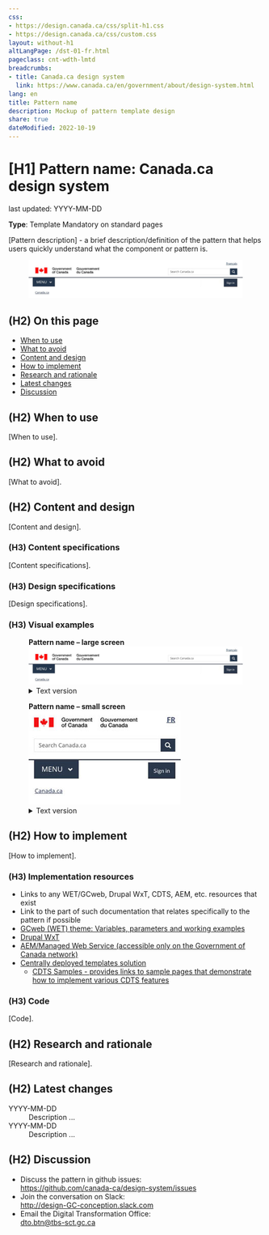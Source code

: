 ```yaml
---
css:
- https://design.canada.ca/css/split-h1.css
- https://design.canada.ca/css/custom.css
layout: without-h1
altLangPage: /dst-01-fr.html
pageclass: cnt-wdth-lmtd
breadcrumbs:
- title: Canada.ca design system
  link: https://www.canada.ca/en/government/about/design-system.html
lang: en
title: Pattern name
description: Mockup of pattern template design 
share: true
dateModified: 2022-10-19
---
```

<h1 property="name" id="wb-cont" dir="ltr"> <span class="stacked"><span>[H1] Pattern name</span>: <span>Canada.ca design system</span></span> </h1>
<p class="small">last updated: YYYY-MM-DD</p>
<p><strong>Type</strong>: Template <span class="label label-danger">Mandatory on standard pages</span></p>
<p>[Pattern description] - a brief description/definition of the pattern that helps users quickly understand what the component or pattern is.</p>
<div class="pattern-demo mrgn-tp-lg">
  <figure class="mrgn-bttm-sm"> <img src="../dsdocumentation/images/sign-in-desktop-en.jpg" class="img-responsive" alt="" /> </figure>
</div>
<h2>(H2) On this page</h2>
<ul class="mrgn-tp-lg">
  <li><a href="#When_to_use">When to use</a></li>
  <li><a href="#What_to_avoid">What to avoid</a></li>
  <li><a href="#Content_and_design">Content and design</a></li>
  <li><a href="#How_to_implement">How to implement</a></li>
  <li><a href="#Research_and_rationale">Research and rationale</a></li>
  <li><a href="#Latest_changes">Latest changes</a></li>
  <li><a href="#Discussion">Discussion</a></li>
</ul>
<h2 id="When_to_use">(H2) When to use</h2>
<p>[When to use].</p>
<h2 id="What_to_avoid">(H2) What to avoid</h2>
<p>[What to avoid].</p>
<h2 id="Content_and_design">(H2) Content and design</h2>
<p>[Content and design].</p>
<h3>(H3) Content specifications</h3>
<p>[Content specifications].</p>
<h3>(H3) Design specifications</h3>
<p>[Design specifications].</p>
<h3>(H3) Visual examples</h3>
<div class="pattern-demo mrgn-tp-lg">
  <figure class="mrgn-bttm-sm">
    <figcaption><strong>Pattern name – large screen</strong></figcaption>
    <img src="../dsdocumentation/images/sign-in-desktop-en.jpg" class="img-responsive" alt="Diagram of global header for large screens. Text version below.">
    <details>
      <summary class="wb-toggle" data-toggle='{"print":"on"}'>Text version</summary>
      <p class="mrgn-tp-lg">The global header has the Government of Canada signature in the top left. Under the signature is the theme and topic menu, and under the menu is the breadcrumb trail. The language toggle link is at the rop right. Under the language toggle is the site search box.</p>
    </details>
  </figure>
</div>
<div class="pattern-demo mrgn-tp-lg">
  <figure class="mrgn-bttm-lg">
    <figcaption><strong>Pattern name – small screen</strong></figcaption>
    <img src="../dsdocumentation/images/sign-in-mobile-en.jpg" class="img-responsive" alt="Diagram of global header for small screens. Text version below.">
    <details>
      <summary class="wb-toggle" data-toggle='{"print":"on"}'>Text version</summary>
      <p class="mrgn-tp-lg">The global header has the Government of Canada signature in the top left. The language toggle link is at the rop right. Under the signature and the language toggle is the site search box. Under the search box is the theme and topic menu. Under the theme and topic menu is the breadcrumb trail.</p>
    </details>
  </figure>
</div>
<h2 id="How_to_implement">(H2) How to implement</h2>
<p>[How to implement].</p>
<h3>(H3) Implementation resources</h3>
<ul class="mrgn-tp-lg">
  <li>Links to any WET/GCweb, Drupal WxT, CDTS, AEM, etc. resources that exist</li>
  <li>Link to the part of such documentation that relates specifically to the pattern if possible</li>
  <li><a href="https://wet-boew.github.io/GCWeb/docs/implementing-en.html">GCweb (WET) theme: Variables, parameters and working examples</a></li>
  <li><a href="https://drupalwxt.github.io/en/docs/environment/">Drupal WxT</a></li>
  <li><a href="https://www.gcpedia.gc.ca/wiki/AEM_GC-specific_Documentation_6.5">AEM/Managed Web Service (accessible only on the Government of Canada network)</a></li>
  <li><a href="https://cenw-wscoe.github.io/sgdc-cdts/docs/internet-en.html">Centrally deployed templates solution</a>
    <ul>
      <li><a href="https://cdts.service.canada.ca/app/cls/WET/gcweb/v4_0_45/cdts/samples/">CDTS Samples - provides links to sample pages that demonstrate how to implement various CDTS features</a></li>
    </ul>
  </li>
</ul>
<h3>(H3) Code</h3>
<p>[Code].</p>
<h2 id="Research_and_rationale">(H2) Research and rationale</h2>
<p>[Research and rationale].</p>
<h2 id="Latest_changes">(H2) Latest changes</h2>
<dl class="dl-horizontal mrgn-tp-lg">
  <dt>
    <time datetime="YYYY-MM-DD" class="link-muted">YYYY-MM-DD</time>
  </dt>
  <dd>Description ...</dd>
  <dt>
    <time datetime="YYYY-MM-DD" class="link-muted">YYYY-MM-DD</time>
  </dt>
  <dd>Description ...</dd>
</dl>
<h2 id="Discussion">(H2) Discussion</h2>
<ul class="mrgn-tp-lg">
  <li>Discuss the pattern in github issues:<br><a href="https://github.com/canada-ca/design-system/issues">https://github.com/canada-ca/design-system/issues</a></li>
  <li>Join the conversation on Slack:<br><a href="https://design-gc-conception.slack.com/join/shared_invite/enQtODE1OTc5Mzg5NzQ4LWQ3MjZjMTdjMjk2ZTZmMTJjYWQ3ZmRiNDYwYjRmN2NjYzQyNjFlNDBlY2FkNWE1ODg2YjExY2QwZmVjN2MwMGM">http://design-GC-conception.slack.com</a></li>
  <li>Email the Digital Transformation Office:<br><a href="mailto:dto.btn@tbs-sct.gc.ca">dto.btn@tbs-sct.gc.ca</a></li>
</ul>
